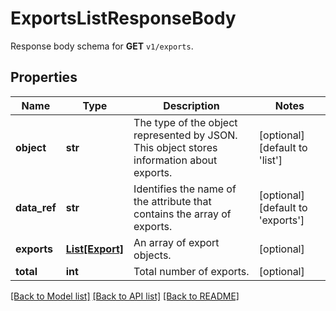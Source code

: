 # ExportsListResponseBody

Response body schema for **GET** `v1/exports`.

## Properties

Name | Type | Description | Notes
------------ | ------------- | ------------- | -------------
**object** | **str** | The type of the object represented by JSON. This object stores information about exports. | [optional] [default to 'list']
**data_ref** | **str** | Identifies the name of the attribute that contains the array of exports. | [optional] [default to 'exports']
**exports** | [**List[Export]**](Export.md) | An array of export objects. | [optional] 
**total** | **int** | Total number of exports. | [optional] 

[[Back to Model list]](../README.md#documentation-for-models) [[Back to API list]](../README.md#documentation-for-api-endpoints) [[Back to README]](../README.md)


